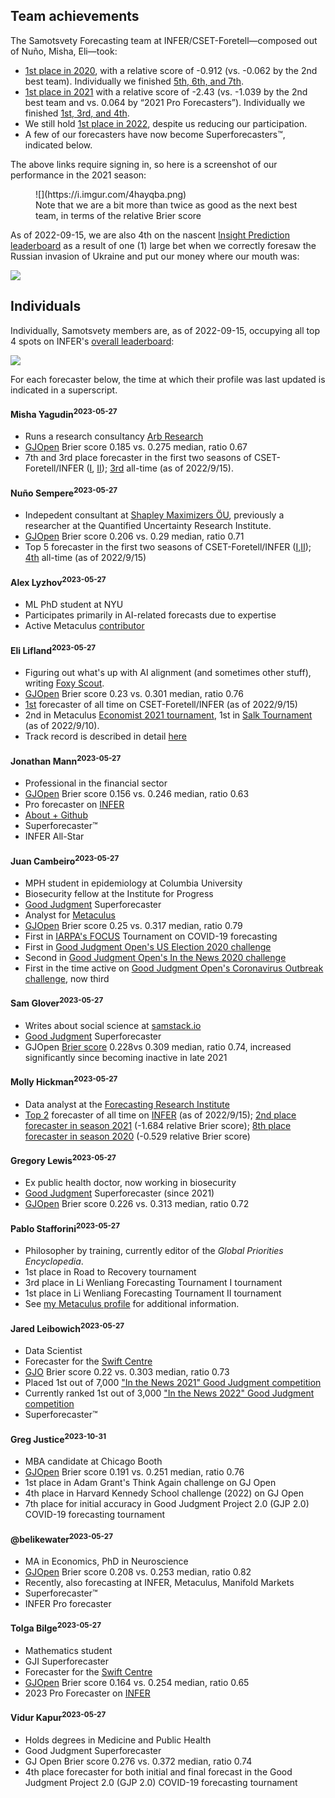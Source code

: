 ## Team achievements

The Samotsvety Forecasting team at INFER/CSET-Foretell—composed out of Nuño, Misha, Eli—took:

- [1st place in 2020](https://www.infer-pub.com/leaderboards/teams?season_id=1), with a relative score of -0.912 (vs. -0.062 by the 2nd best team). Individually we finished [5th, 6th, and 7th](https://www.infer-pub.com/leaderboards/seasons/1).
- [1st place in 2021](https://www.infer-pub.com/leaderboards/teams?season_id=2) with a relative score of -2.43 (vs. -1.039 by the 2nd best team and vs. 0.064 by “2021 Pro Forecasters”). Individually we finished [1st, 3rd, and 4th](https://www.infer-pub.com/leaderboards/seasons/2).
- We still hold [1st place in 2022](https://www.infer-pub.com/leaderboards/teams?season_id=3), despite us reducing our participation.
- A few of our forecasters have now become Superforecasters™, indicated below.

The above links require signing in, so here is a screenshot of our performance in the 2021 season:

<figure >
![](https://i.imgur.com/4hayqba.png)
<br>
<figcaption>Note that we are a bit more than twice as good as the next best team, in terms of the relative Brier score</figcaption>
</figure>

As of 2022-09-15, we are also 4th on the nascent [Insight Prediction leaderboard](https://insightprediction.com/leaderboards) as a result of one (1) large bet when we correctly foresaw the Russian invasion of Ukraine and put our money where our mouth was:

![](https://i.imgur.com/ob5Cla4.png)

## Individuals

Individually, Samotsvety members are, as of 2022-09-15, occupying all top 4 spots on INFER's [overall leaderboard](https://www.infer-pub.com/leaderboards/overall):

![](https://i.imgur.com/ygMxoht.png)

For each forecaster below, the time at which their profile was last updated is indicated in a superscript.

#### Misha Yagudin<sup>2023-05-27</sup>
- Runs a research consultancy [Arb Research](https://arbresearch.com/)
- [GJOpen](https://www.gjopen.com/forecaster/yagudin) Brier score 0.185 vs. 0.275 median, ratio 0.67
- 7th and 3rd place forecaster in the first two seasons of CSET-Foretell/INFER ([I](https://www.infer-pub.com/leaderboards/seasons/1), [II](https://www.infer-pub.com/leaderboards/seasons/2)); [3rd](https://www.infer-pub.com/forecaster/yagudin/performance?alltime=true) all-time (as of 2022/9/15).

#### Nuño Sempere<sup>2023-05-27</sup>

- Indepedent consultant at [Shapley Maximizers ÖU](https://nunosempere.com/consulting/), previously a researcher at the Quantified Uncertainty Research Institute.
- [GJOpen](https://www.gjopen.com/forecaster/LokiOdinevich) Brier score 0.206 vs. 0.29 median, ratio 0.71
- Top 5 forecaster in the first two seasons of CSET-Foretell/INFER ([I](https://www.infer-pub.com/leaderboards/seasons/1),[II](https://www.infer-pub.com/leaderboards/seasons/2)); [4th](https://www.infer-pub.com/forecaster/loki/performance?alltime=true) all-time (as of 2022/9/15)

#### Alex Lyzhov<sup>2023-05-27</sup>

- ML PhD student at NYU
- Participates primarily in AI-related forecasts due to expertise
- Active Metaculus [contributor](https://www.metaculus.com/accounts/profile/103447/)

#### Eli Lifland<sup>2023-05-27</sup>

- Figuring out what's up with AI alignment (and sometimes other stuff), writing [Foxy Scout](https://www.foxy-scout.com/).
- [GJOpen](https://www.gjopen.com/forecaster/elifland) Brier score 0.23 vs. 0.301 median, ratio 0.76
- [1st](https://www.infer-pub.com/forecaster/elifland/performance?alltime=true) forecaster of all time on CSET-Foretell/INFER (as of 2022/9/15)
- 2nd in Metaculus [Economist 2021 tournament](https://www.metaculus.com/questions/11438/economist-2021-tournament-winners/), 1st in [Salk Tournament](https://pandemic.metaculus.com/contests/?selected=salk-tournament) (as of 2022/9/10).
- Track record is described in detail [here](https://www.lesswrong.com/posts/XAkhqkNQByEaT8MED/personal-forecasting-retrospective-2020-2022)

#### Jonathan Mann<sup>2023-05-27</sup>

- Professional in the financial sector
- [GJOpen](https://www.gjopen.com/forecaster/JonathanMann) Brier score 0.156 vs. 0.246 median, ratio 0.63
- Pro forecaster on [INFER](https://www.infer-pub.com/forecaster/JonathanMann/performance)
- [About + Github](https://jonathanmann.github.io/about/)
- Superforecaster™
- INFER All-Star

#### Juan Cambeiro<sup>2023-05-27</sup>

- MPH student in epidemiology at Columbia University
- Biosecurity fellow at the Institute for Progress
- [Good Judgment](https://www.gjopen.com/) Superforecaster
- Analyst for [Metaculus](https://www.metaculus.com/questions/)
- [GJOpen](https://www.gjopen.com/forecaster/juancambeiro) Brier score 0.25 vs. 0.317 median, ratio 0.79
- First in [IARPA's FOCUS](https://www.iarpa.gov/research-programs/focus-2) Tournament on COVID-19 forecasting
- First in [Good Judgment Open's US Election 2020 challenge](https://www.gjopen.com/challenges/42-us-election-2020/scores)
- Second in [Good Judgment Open's In the News 2020 challenge](https://www.gjopen.com/challenges/36-in-the-news-2020/scores)
- First in the time active on [Good Judgment Open's Coronavirus Outbreak challenge](https://www.gjopen.com/challenges/43-coronavirus-outbreak/scores), now third

#### Sam Glover<sup>2023-05-27</sup>

- Writes about social science at [samstack.io](https://www.samstack.io)
- [Good Judgment](https://www.gjopen.com/) Superforecaster
- GJOpen [Brier score](https://www.gjopen.com/forecaster/samglover97) 0.228vs 0.309 median, ratio 0.74, increased significantly since becoming inactive in late 2021

#### Molly Hickman<sup>2023-05-27</sup>

- Data analyst at the [Forecasting Research Institute](https://forecastingresearch.org/)
- [Top 2](https://www.infer-pub.com/forecaster/mollygh) forecaster of all time on [INFER](https://www.infer-pub.com/) (as of 2022/9/15); [2nd place forecaster in season 2021](https://www.infer-pub.com/leaderboards/seasons/2) (-1.684 relative Brier score); [8th place forecaster in season 2020](https://www.infer-pub.com/leaderboards/seasons/1) (-0.529 relative Brier score)

#### Gregory Lewis<sup>2023-05-27</sup>

- Ex public health doctor, now working in biosecurity
- [Good Judgment](https://www.gjopen.com/) Superforecaster (since 2021)
- [GJOpen](https://www.gjopen.com/forecaster/Gjlewis) Brier score 0.226 vs. 0.313 median, ratio 0.72


#### Pablo Stafforini<sup>2023-05-27</sup>

- Philosopher by training, currently editor of the *Global Priorities Encyclopedia*.
- 1st place in Road to Recovery tournament
- 3rd place in Li Wenliang Forecasting Tournament I tournament
- 1st place in Li Wenliang Forecasting Tournament II tournament
- See [my Metaculus profile](https://www.metaculus.com/accounts/profile/101341/) for additional information.

#### Jared Leibowich<sup>2023-05-27</sup>

- Data Scientist
- Forecaster for the [Swift Centre](https://www.swiftcentre.org/)
- [GJO](https://www.gjopen.com/forecaster/jleibowich) Brier score 0.22 vs. 0.303 median, ratio 0.73
- Placed 1st out of 7,000 ["In the News 2021" Good Judgment competition](https://www.gjopen.com/leaderboards/challenges/47-in-the-news-2021)
- Currently ranked 1st out of 3,000 ["In the News 2022" Good Judgment competition](https://www.gjopen.com/leaderboards/challenges/57-in-the-news-2022)
- Superforecaster™

#### Greg Justice<sup>2023-10-31</sup>

- MBA candidate at Chicago Booth
- [GJOpen](https://www.gjopen.com/forecaster/gjusticea) Brier score 0.191 vs. 0.251 median, ratio 0.76
- 1st place in Adam Grant's Think Again challenge on GJ Open
- 4th place in Harvard Kennedy School challenge (2022) on GJ Open
- 7th place for initial accuracy in Good Judgment Project 2.0 (GJP 2.0) COVID-19 forecasting tournament

#### @belikewater<sup>2023-05-27</sup>

- MA in Economics, PhD in Neuroscience
- [GJOpen](https://www.gjopen.com/forecaster/belikewater) Brier score 0.208 vs. 0.253 median, ratio 0.82
- Recently, also forecasting at INFER, Metaculus, Manifold Markets
- Superforecaster™
- INFER Pro forecaster

#### Tolga Bilge<sup>2023-05-27</sup>

- Mathematics student
- GJI Superforecaster
- Forecaster for the [Swift Centre](https://swiftcentre.org)
- [GJOpen](https://www.gjopen.com/forecaster/Tolga) Brier score 0.164 vs. 0.254 median, ratio 0.65
- 2023 Pro Forecaster on [INFER](https://www.infer-pub.com/forecaster/Tolga)

#### Vidur Kapur<sup>2023-05-27</sup>

- Holds degrees in Medicine and Public Health
- Good Judgment Superforecaster
- GJ Open Brier score 0.276 vs. 0.372 median, ratio 0.74
- 4th place forecaster for both initial and final forecast in the Good Judgment Project 2.0 (GJP 2.0) COVID-19 forecasting tournament

[^1]: Says Pablo.

